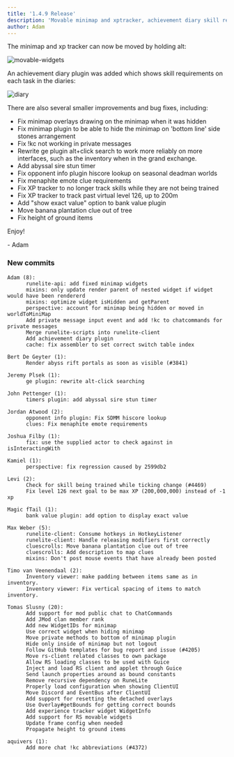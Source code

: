 ```yaml
---
title: '1.4.9 Release'
description: 'Movable minimap and xptracker, achievement diary skill requirements, and bug fixes'
author: Adam
---
```


The minimap and xp tracker can now be moved by holding alt:

![movable-widgets](/img/blog/1.4.9-Release/movable-widgets.gif)

An achievement diary plugin was added which shows skill requirements on each
task in the diaries:

![diary](/img/blog/1.4.9-Release/diary.png)

There are also several smaller improvements and bug fixes, including:
 * Fix minimap overlays drawing on the minimap when it was hidden
 * Fix minimap plugin to be able to hide the minimap on 'bottom line' side stones
   arrangement
 * Fix !kc not working in private messages
 * Rewrite ge plugin alt+click search to work more reliably on more interfaces,
   such as the inventory when in the grand exchange.
 * Add abyssal sire stun timer
 * Fix opponent info plugin hiscore lookup on seasonal deadman worlds
 * Fix menaphite emote clue requirements
 * Fix XP tracker to no longer track skills while they are not being trained
 * Fix XP tracker to track past virtual level 126, up to 200m
 * Add "show exact value" option to bank value plugin
 * Move banana plantation clue out of tree
 * Fix height of ground items

Enjoy!
 
\- Adam

### New commits

```
Adam (8):
      runelite-api: add fixed minimap widgets
      mixins: only update render parent of nested widget if widget would have been rendererd
      mixins: optimize widget isHidden and getParent
      perspective: account for minimap being hidden or moved in worldToMiniMap
      Add private message input event and add !kc to chatcommands for private messages
      Merge runelite-scripts into runelite-client
      Add achievement diary plugin
      cache: fix assembler to set correct switch table index

Bert De Geyter (1):
      Render abyss rift portals as soon as visible (#3841)

Jeremy Plsek (1):
      ge plugin: rewrite alt-click searching

John Pettenger (1):
      timers plugin: add abyssal sire stun timer

Jordan Atwood (2):
      opponent info plugin: Fix SDMM hiscore lookup
      clues: Fix menaphite emote requirements

Joshua Filby (1):
      fix: use the supplied actor to check against in isInteractingWith

Kamiel (1):
      perspective: fix regression caused by 2599db2

Levi (2):
      Check for skill being trained while ticking change (#4469)
      Fix level 126 next goal to be max XP (200,000,000) instead of -1 xp

Magic fTail (1):
      bank value plugin: add option to display exact value

Max Weber (5):
      runelite-client: Consume hotkeys in HotkeyListener
      runelite-client: Handle releasing modifiers first correctly
      cluescrolls: Move banana plantation clue out of tree
      cluescrolls: Add description to map clues
      mixins: Don't post mouse events that have already been posted

Timo van Veenendaal (2):
      Inventory viewer: make padding between items same as in inventory.
      Inventory viewer: Fix vertical spacing of items to match inventory.

Tomas Slusny (20):
      Add support for mod public chat to ChatCommands
      Add JMod clan member rank
      Add new WidgetIDs for minimap
      Use correct widget when hiding minimap
      Move private methods to bottom of minimap plugin
      Hide only inside of minimap but not logout
      Follow GitHub templates for bug report and issue (#4205)
      Move rs-client related classes to own package
      Allow RS loading classes to be used with Guice
      Inject and load RS client and applet through Guice
      Send launch properties around as bound constants
      Remove recursive dependency on RuneLite
      Properly load configuration when showing ClientUI
      Move Discord and EventBus after ClientUI
      Add support for resetting the detached overlays
      Use Overlay#getBounds for getting correct bounds
      Add experience tracker widget WidgetInfo
      Add support for RS movable widgets
      Update frame config when needed
      Propagate height to ground items

aquivers (1):
      Add more chat !kc abbreviations (#4372)
```

